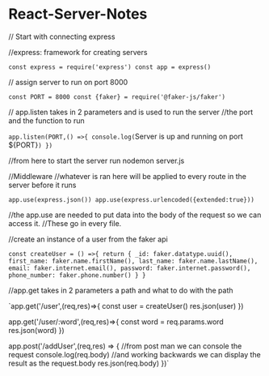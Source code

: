 # React-Server-Notes


// Start with connecting express

//express: framework for creating servers

`const express = require('express')
const app = express()`

// assign server to run on port 8000 

`const PORT = 8000
const {faker} = require('@faker-js/faker')`

// app.listen takes in 2 parameters and is used to run the server
//the port and the function to run


`app.listen(PORT,() =>{
    console.log(`Server is up and running on port ${PORT}`)
})`


//from here to start the server run nodemon server.js



//Middleware 
//whatever is ran here will be applied to every route in the server before it runs

`app.use(express.json())
app.use(express.urlencoded({extended:true}))`

//the app.use are needed to put data into the body of the request so we can access it.
//These go in every file.




//create an instance of a user from the faker api

`const createUser = () =>{
    return {
        _id: faker.datatype.uuid(),
        first_name: faker.name.firstName(),
        last_name: faker.name.lastName(),
        email: faker.internet.email(),
        password: faker.internet.password(),
        phone_number: faker.phone.number()
    }
}`


//app.get takes in 2 parameters a path and what to do with the path

 `app.get('/user',(req,res)=>{
    const user = createUser()
    res.json(user)
 })


 app.get('/user/:word',(req,res)=>{
    const word = req.params.word
    res.json(word)
 })

 app.post('/addUser',(req,res) => {
    //from post man we can console the request
    console.log(req.body)
    //and working backwards we can display the result as the request.body
    res.json(req.body)
 })`
